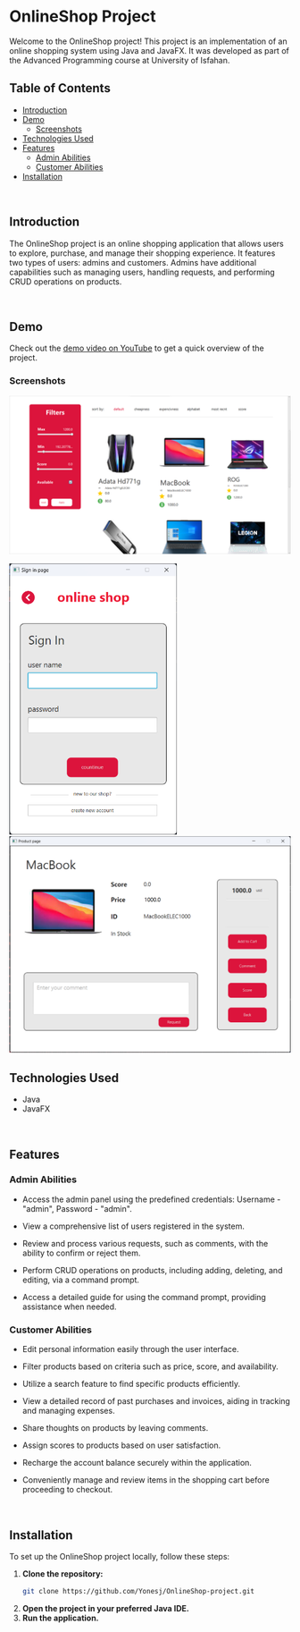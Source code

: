 # OnlineShop Project

Welcome to the OnlineShop project! This project is an implementation of an online shopping system using Java and JavaFX. It was developed as part of the Advanced Programming course at University of Isfahan.


## Table of Contents
- [Introduction](#introduction)
- [Demo](#demo)
  - [Screenshots](#screenshots)
- [Technologies Used](#technologies-used)
- [Features](#features)
  - [Admin Abilities](#admin-abilities)
  - [Customer Abilities](#customer-abilities)
- [Installation](#installation)


<br />

## Introduction
The OnlineShop project is an online shopping application that allows users to explore, purchase, and manage their shopping experience. It features two types of users: admins and customers. Admins have additional capabilities such as managing users, handling requests, and performing CRUD operations on products.


<br />
  
## Demo
Check out the [demo video on YouTube](https://youtu.be/YSOXaI8EAsc) to get a quick overview of the project.

### Screenshots
<img alt="main panel" src="\screenshots\Screenshot 2.png"/>
 

<p float="left">
  <img alt="Sign in panel" src="\screenshots\Screenshot 5.png" width="300"/>
  <img src="\screenshots\Screenshot 3.png" alt="product panel" width="630" />
</p>


## Technologies Used
- Java
- JavaFX

<br />

## Features

### Admin Abilities
   - Access the admin panel using the predefined credentials: Username - "admin", Password - "admin".
   - View a comprehensive list of users registered in the system.

   - Review and process various requests, such as comments, with the ability to confirm or reject them.

   - Perform CRUD operations on products, including adding, deleting, and editing, via a command prompt.

   - Access a detailed guide for using the command prompt, providing assistance when needed.

### Customer Abilities


   - Edit personal information easily through the user interface.

   - Filter products based on criteria such as price, score, and availability.
   - Utilize a search feature to find specific products efficiently.

   - View a detailed record of past purchases and invoices, aiding in tracking and managing expenses.


   - Share thoughts on products by leaving comments.
   - Assign scores to products based on user satisfaction.

   - Recharge the account balance securely within the application.


   - Conveniently manage and review items in the shopping cart before proceeding to checkout.


<br />

## Installation
To set up the OnlineShop project locally, follow these steps:

1. **Clone the repository:**
   ```bash
   git clone https://github.com/Yonesj/OnlineShop-project.git
2. **Open the project in your preferred Java IDE.**
3. **Run the application.**
